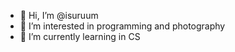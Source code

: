 - 👋 Hi, I’m @isuruum
- 👀 I’m interested in programming and photography
- 🌱 I’m currently learning in CS

<!---
isuruum/isuruum is a ✨ special ✨ repository because its `README.md` (this file) appears on your GitHub profile.
You can click the Preview link to take a look at your changes.
--->
